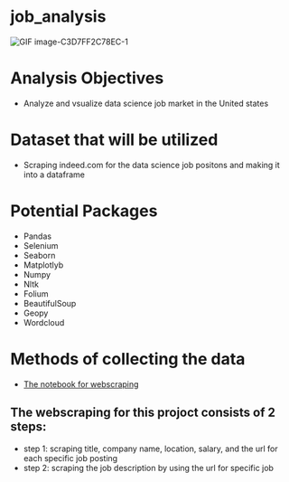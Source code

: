 # job_analysis
![GIF image-C3D7FF2C78EC-1](https://user-images.githubusercontent.com/79353291/153075160-8b9befdb-11c5-49cc-a10e-afef0dbf1a73.gif)
# Analysis Objectives
* Analyze and vsualize data science job market in the United states


# Dataset that will be utilized

* Scraping indeed.com for the data science job positons and making it into a dataframe


# Potential Packages
* Pandas
* Selenium
* Seaborn
* Matplotlyb
* Numpy
* Nltk
* Folium
* BeautifulSoup
* Geopy
* Wordcloud 

# Methods of collecting the data
* [The notebook for webscraping](https://github.com/raminstad/job_analysis/blob/main/Web_Scraping.ipynb)
## The webscraping for this projoct consists of 2 steps: 
* step 1: scraping title, company name, location, salary, and the url for each specific job posting 
* step 2: scraping the job description by using the url for specific job
